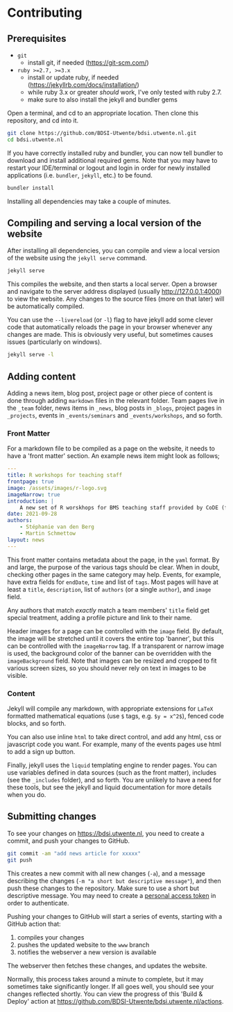 # Contributing

## Prerequisites

-   `git`
    -   install git, if needed (<https://git-scm.com/>)
-   `ruby >=2.7, >=3.x`
    -   install or update ruby, if needed (<https://jekyllrb.com/docs/installation/>)
    - while ruby 3.x or greater _should_ work, I've only tested with ruby 2.7. 
    -   make sure to also install the jekyll and bundler gems

Open a terminal, and cd to an appropriate location. Then clone this repository, and cd into it.

```sh
git clone https://github.com/BDSI-Utwente/bdsi.utwente.nl.git
cd bdsi.utwente.nl
```

If you have correctly installed ruby and bundler, you can now tell bundler to download and install additional required gems. Note that you may have to restart your IDE/terminal or logout and login in order for newly installed applications (i.e. `bundler`, `jekyll`, etc.) to be found.

```sh
bundler install
```

Installing all dependencies may take a couple of minutes.

## Compiling and serving a local version of the website

After installing all dependencies, you can compile and view a local version of the website using the `jekyll serve` command.

```sh
jekyll serve
```

This compiles the website, and then starts a local server. Open a browser and navigate to the server address displayed (usually <http://127.0.0.1:4000>) to view the website. Any changes to the source files (more on that later) will be automatically compiled.

You can use the `--livereload` (or `-l`) flag to have jekyll add some clever code that automatically reloads the page in your browser whenever any changes are made. This is obviously very useful, but sometimes causes issues (particularly on windows).

```sh
jekyll serve -l
```

## Adding content

Adding a news item, blog post, project page or other piece of content is done through adding `markdown` files in the relevant folder. Team pages live in the `_team` folder, news items in `_news`, blog posts in `_blogs`, project pages in `_projects`, events in `_events/seminars` and `_events/workshops`, and so forth.

### Front Matter

For a markdown file to be compiled as a page on the website, it needs to have a 'front matter' section. An example news item might look as follows;

```yaml
---
title: R workshops for teaching staff
frontpage: true
image: /assets/images/r-logo.svg
imageNarrow: true
introduction: |
    A new set of R worskhops for BMS teaching staff provided by CoDE (formerly OMD) is now open for registration.
date: 2021-09-28
authors:
    - Stéphanie van den Berg
    - Martin Schmettow
layout: news
---
```

This front matter contains metadata about the page, in the `yaml` format. By and large, the purpose of the various tags should be clear. When in doubt, checking other pages in the same category may help. Events, for example, have extra fields for `endDate`, `time` and list of `tags`. Most pages will have at least a `title`, `description`, list of `authors` (or a single `author`), and `image` field.

Any authors that match _exactly_ match a team members' `title` field get special treatment, adding a profile picture and link to their name.

Header images for a page can be controlled with the `image` field. By default, the image will be stretched until it covers the entire top 'banner', but this can be controlled with the `imageNarrow` tag. If a transparent or narrow image is used, the background color of the banner can be overridden with the `imageBackground` field. Note that images can be resized and cropped to fit various screen sizes, so you should never rely on text in images to be visible.

### Content

Jekyll will compile any markdown, with appropriate extensions for `LaTeX` formatted mathematical equations (use `$` tags, e.g. `$y = x^2$`), fenced code blocks, and so forth.

You can also use inline `html` to take direct control, and add any html, css or javascript code you want. For example, many of the events pages use html to add a sign up button.

Finally, jekyll uses the `liquid` templating engine to render pages. You can use variables defined in data sources (such as the front matter), includes (see the `_includes` folder), and so forth. You are unlikely to have a need for these tools, but see the jekyll and liquid documentation for more details when you do.

## Submitting changes

To see your changes on <https://bdsi.utwente.nl>, you need to create a commit, and push your changes to GitHub.

```sh
git commit -am "add news article for xxxxx"
git push
```

This creates a new commit with all new changes (`-a`), and a message describing the changes (`-m "a short but descriptive message"`), and then push these changes to the repository. Make sure to use a short but descriptive message. You may need to create a [personal access token](https://docs.github.com/en/authentication/keeping-your-account-and-data-secure/creating-a-personal-access-token) in order to authenticate.

Pushing your changes to GitHub will start a series of events, starting with a GitHub action that:

1. compiles your changes
2. pushes the updated website to the `www` branch
3. notifies the webserver a new version is available

The webserver then fetches these changes, and updates the website.

Normally, this process takes around a minute to complete, but it may sometimes take significantly longer. If all goes well, you should see your changes reflected shortly. You can view the progress of this 'Build & Deploy' action at <https://github.com/BDSI-Utwente/bdsi.utwente.nl/actions>.
